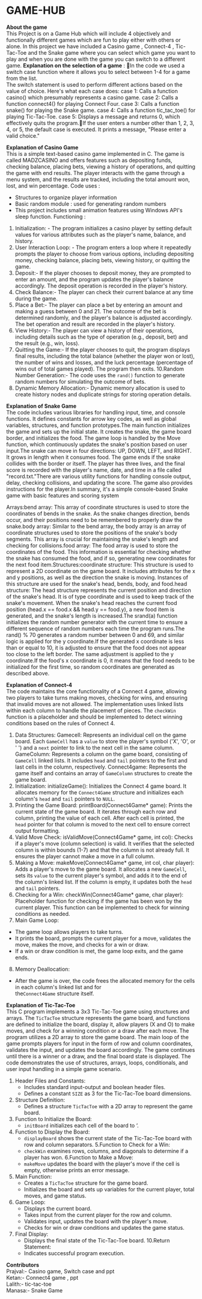 # GAME-HUB

**About the game** <br>
This Project is on  a Game Hub which will include 4 objectively and functionally different games which are fun to play either with others or alone.  In this project we have included a Casino game , Connect-4 , Tic-Tac-Toe and the Snake game where you can select which game you want to play and when you are done with the game you can switch to a different game. 
**Explanation on the selection of a game** : In the code we used a switch case function where it allows you to select between 1-4 for a game from the list. <br>
The switch statement is used to perform different actions based on the value of choice. Here's what each case does:
case 1: Calls a function casino() which presumably represents a casino game.
case 2: Calls a function connect4() for playing Connect Four.
case 3: Calls a function snake() for playing the Snake game.
case 4: Calls a function tic_tac_toe() for playing Tic-Tac-Toe.
case 5: Displays a message and returns 0, which effectively quits the program.If the user enters a number other than 1, 2, 3, 4, or 5, the default case is executed. It prints a message, "Please enter a valid choice."


**Explanation of Casino Game** <br>
This is a simple text-based casino game implemented in C. The game is called MADZCASINO and offers features such as depositing funds, checking balance, placing bets, viewing a history of operations, and quitting the game with end results. The player interacts with the game through a menu system, and the results are tracked, including the total amount won, lost, and win percentage. 
Code uses :  
  - Structures to organize player information 
  - Basic random module : used for generating random numbers 
  - This project includes small animation features using Windows API's sleep function.
Functioning :
  1. Initialization: - The program initializes a casino player by setting default values for various attributes such as the player's name, balance, and history.
  2. User Interaction Loop: - The program enters a loop where it repeatedly prompts the player to choose from various options, including depositing money, checking balance, placing bets, viewing history, or quitting         the game.
  3. Deposit:- If the player chooses to deposit money, they are prompted to enter an amount, and the program updates the player's balance accordingly. The deposit operation is recorded in the player's history.
  4. Check Balance:- The player can check their current balance at any time during the game.
  5. Place a Bet:- The player can place a bet by entering an amount and making a guess between 0 and 21. The outcome of the bet is determined randomly, and the player's balance is adjusted accordingly. The bet               operation and result are recorded in the player's history.
  6. View History:- The player can view a history of their operations, including details such as the type of operation (e.g., deposit, bet) and the result (e.g., win, loss).
  7. Quitting the Game:- If the player chooses to quit, the program displays final results, including the total balance (whether the player won or lost), the number of wins and losses, and the luck percentage                (percentage of wins out of total games played). The program then exits.
  10.Random Number Generation:- The code uses the `rand()` function to generate random numbers for simulating the outcome of bets.
  11. Dynamic Memory Allocation:- Dynamic memory allocation is used to create history nodes and duplicate strings for storing operation details.
      

**Explanation of Snake Game** <br>
The code includes various libraries for handling input, time, and console functions. It defines constants for arrow key codes, as well as global variables, structures, and function prototypes.The main function initializes the game and sets up the initial state. It creates the snake, the game board border, and initializes the food. The game loop is handled by the Move function, which continuously updates the snake's position based on user input.The snake can move in four directions: UP, DOWN, LEFT, and RIGHT. It grows in length when it consumes food. The game ends if the snake collides with the border or itself. The player has three lives, and the final score is recorded with the player's name, date, and time in a file called "record.txt."There are various utility functions for handling console output, delay, checking collisions, and updating the score. The game also provides instructions for the player.In summary, it's a simple console-based Snake game with basic features and scoring system

Arrays:bend array: This array of coordinate structures is used to store the coordinates of bends in the snake. As the snake changes direction, bends occur, and their positions need to be remembered to properly draw the snake.body array: Similar to the bend array, the body array is an array of coordinate structures used to store the positions of the snake's body segments. This array is crucial for maintaining the snake's length and checking for collisions.food array: The food array is used to store the coordinates of the food. This information is essential for checking whether the snake has consumed the food, and if so, generating new coordinates for the next food item.Structures:coordinate structure: This structure is used to represent a 2D coordinate on the game board. It includes attributes for the x and y positions, as well as the direction the snake is moving. Instances of this structure are used for the snake's head, bends, body, and food.head structure: The head structure represents the current position and direction of the snake's head. It is of type coordinate and is used to keep track of the snake's movement.
When the snake's head reaches the current food position (head.x == food.x && head.y == food.y), a new food item is generated, and the snake's length is increased.The srand(a) function initializes the random number generator with the current time to ensure a different sequence of random numbers each time the program runs.The rand() % 70 generates a random number between 0 and 69, and similar logic is applied for the y coordinate.If the generated x coordinate is less than or equal to 10, it is adjusted to ensure that the food does not appear too close to the left border. The same adjustment is applied to the y coordinate.If the food's x coordinate is 0, it means that the food needs to be initialized for the first time, so random coordinates are generated as described above.


**Explanation of Connect-4** <br>
The code maintains the core functionality of a Connect 4 game, allowing two players to take turns making moves, checking for wins, and ensuring that invalid moves are not allowed. The implementation uses linked lists within each column to handle the placement of pieces. The `checkWin` function is a placeholder and should be implemented to detect winning conditions based on the rules of Connect 4.

  1. Data Structures:
    Gamecell: Represents an individual cell on the game board. Each `GameCell` has a `value` to store the player's symbol ('X', 'O', or ' ') and a `next` pointer to link to the next cell in the same column.
    GameColumn: Represents a column on the game board, consisting of `GameCell` linked lists. It includes `head` and `tail` pointers to the first and last cells in the column, respectively.
    Connect4game: Represents the game itself and contains an array of `GameColumn` structures to create the game board.
  2. Initialization:
    initializeGame(): Initializes the Connect 4 game board. It allocates memory for the `Connect4Game` structure and initializes each column's `head` and `tail` pointers to `NULL`.
  3. Printing the Game Board:
    printBoard(Connect4Game* game): Prints the current state of the game board. It iterates through each row and column, printing the value of each cell. After each cell is printed, the `head` pointer for that column       is moved to the next cell to ensure correct output formatting.
  4. Valid Move Check:
    isValidMove(Connect4Game* game, int col): Checks if a player's move (column selection) is valid. It verifies that the selected column is within bounds (1-7) and that the column is not already full. It ensures the       player cannot make a move in a full column.
  5. Making a Move:
    makeMove(Connect4Game* game, int col, char player): Adds a player's move to the game board. It allocates a new `GameCell`, sets its `value` to the current player's symbol, and adds it to the end of the column's         linked list. If the column is empty, it updates both the `head` and `tail` pointers.
  6. Checking for a Win:
    checkWin(Connect4Game* game, char player): Placeholder function for checking if the game has been won by the current player. This function can be implemented to check for winning conditions as needed.
  7. Main Game Loop:
   - The game loop allows players to take turns.
   - It prints the board, prompts the current player for a move, validates the move, makes the move, and checks for a win or draw.
   - If a win or draw condition is met, the game loop exits, and the game ends.
  8. Memory Deallocation:
   - After the game is over, the code frees the allocated memory for the cells in each column's linked list and for        
   the`Connect4Game` structure itself.


**Explanation of Tic-Tac-Toe** <br>
This C program implements a 3x3 Tic-Tac-Toe game using structures and arrays. The `TicTacToe` structure represents the game board, and functions are defined to initialize the board, display it, allow players (X and O) to make moves, and check for a winning condition or a draw after each move. The program utilizes a 2D array to store the game board. The main loop of the game prompts players for input in the form of row and column coordinates, validates the input, and updates the board accordingly. The game continues until there is a winner or a draw, and the final board state is displayed. The code demonstrates the use of structures, arrays, loops, conditionals, and user input handling in a simple game scenario.
  1. Header Files and Constants:
     - Includes standard input-output and boolean header files.
     - Defines a constant `SIZE` as 3 for the Tic-Tac-Toe board dimensions.
  2. Structure Definition:
     - Defines a structure `TicTacToe` with a 2D array to represent the game board.
  3. Function to Initialize the Board:
     - `initBoard` initializes each cell of the board to ‘.
  4. Function to Display the Board:
     - `displayBoard` shows the current state of the Tic-Tac-Toe board with row and column separators.
  5.Function to Check for a Win:
     - `checkWin` examines rows, columns, and diagonals to determine if a player has won.
  6.Function to Make a Move:
     - `makeMove` updates the board with the player's move if the cell is empty, otherwise prints an error message.
  7. Main Function:
     - Creates a `TicTacToe` structure for the game board.
     - Initializes the board and sets up variables for the current player, total moves, and game status.
  8. Game Loop:
     - Displays the current board.
     - Takes input from the current player for the row and column.
     - Validates input, updates the board with the player's move.
     - Checks for win or draw conditions and updates the game status.
  9. Final Display:
     - Displays the final state of the Tic-Tac-Toe board.
  10.Return Statement:
     - Indicates successful program execution.


**Contributors** <br>
  Prajval:-  Casino game, Switch case and ppt <br>
  Ketan:-  Connect4 game , ppt <br>
  Lalith:-  tic-tac-toe <br>
  Manasa:-  Snake Game <br>



